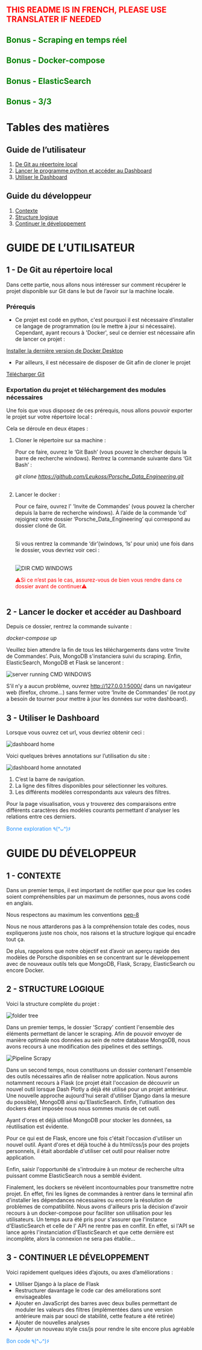 ## <span style="color:red">THIS README IS IN FRENCH, PLEASE USE TRANSLATER IF NEEDED</span>

## <span style="color:green">Bonus - Scraping en temps réel</span>
## <span style="color:green">Bonus - Docker-compose</span>
## <span style="color:green">Bonus - ElasticSearch</span>

## <span style="color:green">Bonus - 3/3</span>

# Tables des matières

## Guide de l’utilisateur
1. [De Git au répertoire local](#1---de-git-au-répertoire-local)
2. [Lancer le programme python et accéder au Dashboard](#2---lancer-le-programme-python-et-accéder-au-dashboard)
3. [Utiliser le Dashboard](#3---utiliser-le-dashboard)

## Guide du développeur
1. [Contexte](#1---contexte)
2. [Structure logique](#2---structure-logique)
3. [Continuer le développement](#3---continuer-le-développement)

# GUIDE DE L’UTILISATEUR

## 1 - De Git au répertoire local

Dans cette partie, nous allons nous intéresser sur comment récupérer le projet 
disponible sur Git dans le but de l’avoir sur la machine locale.

### Prérequis

- Ce projet est codé en python, c'est pourquoi il est nécessaire d’installer 
ce langage de programmation (ou le mettre à jour si nécessaire). Cependant,
ayant recours à 'Docker', seul ce dernier est nécessaire afin de lancer ce 
projet :

[Installer la dernière version de Docker Desktop](https://www.docker.com/products/docker-desktop/)

- Par ailleurs, il est nécessaire de disposer de Git afin de cloner le projet

[Télécharger Git](https://git-scm.com/download/win)

### Exportation du projet et téléchargement des modules nécessaires

Une fois que vous disposez de ces prérequis, nous allons pouvoir exporter le 
projet sur votre répertoire local :

Cela se déroule en deux étapes :

1. Cloner le répertoire sur sa machine :

   Pour ce faire, ouvrez le ‘Git Bash’ (vous pouvez le chercher depuis la barre
   de recherche windows). Rentrez la commande suivante dans ‘Git Bash’ :

   *git clone https://github.com/Leukoss/Porsche_Data_Engineering.git*
   <br><br>

2. Lancer le docker :

   Pour ce faire, ouvrez l' ’Invite de Commandes’ (vous pouvez la chercher 
   depuis la barre de recherche windows). À l’aide de la commande ‘cd’ rejoignez
   votre dossier ‘Porsche_Data_Engineering’ qui correspond au dossier
   cloné de Git.<br><br>

   Si vous rentrez la commande ‘dir’(windows, ‘ls’ pour unix) une fois dans 
   le dossier, vous devriez voir ceci :<br><br>

   ![DIR CMD WINDOWS](images/image_1.png)

   <span style="color:red">⚠Si ce n’est pas le cas, assurez-vous de bien vous 
rendre dans ce dossier avant de continuer⚠</span> <br><br>

## 2 - Lancer le docker et accéder au Dashboard

Depuis ce dossier, rentrez la commande suivante : <br>

*docker-compose up*

Veuillez bien attendre la fin de tous les téléchargements dans votre 
‘Invite de Commandes’. Puis, MongoDB s'instanciera suivi du scraping. Enfin, 
ElasticSearch, MongoDB et Flask se lanceront :

![server running CMD WINDOWS](images/image_2.png)

S’il n’y a aucun problème, ouvrez http://127.0.0.1:5000/ dans un navigateur web 
(firefox, chrome…) sans fermer votre ‘Invite de Commandes’ (le root.py a besoin 
de tourner pour mettre à jour les données sur votre dashboard).

## 3 - Utiliser le Dashboard

Lorsque vous ouvrez cet url, vous devriez obtenir ceci :

![dashboard home](images/image_3.png)

Voici quelques brèves annotations sur l’utilisation du site :

![dashboard home annotated](images/image_4.png)

1. C’est la barre de navigation.
2. La ligne des filtres disponibles pour sélectionner les voitures.
3. Les différents modèles correspondants aux valeurs des filtres.

Pour la page visualisation, vous y trouverez des comparaisons entre différents
caractères des modèles courants permettant d'analyser les relations entre ces 
derniers.

<span style="color : dodgerblue">Bonne exploration ٩(^ᴗ^)۶</span>

# GUIDE DU DÉVELOPPEUR

## 1 - CONTEXTE

Dans un premier temps, il est important de notifier que pour que les codes 
soient compréhensibles par un maximum de personnes, nous avons codé en anglais.

Nous respectons au maximum les conventions 
[pep-8](https://peps.python.org/pep-0008/)

Nous ne nous attarderons pas à la compréhension totale des codes, nous 
expliquerons juste nos choix, nos raisons et la structure logique qui encadre 
tout ça.

De plus, rappelons que notre objectif est d’avoir un aperçu rapide des modèles 
de Porsche disponibles en se concentrant sur le développement avec de nouveaux
outils tels que MongoDB, Flask, Scrapy, ElasticSearch ou encore Docker.

## 2 - STRUCTURE LOGIQUE

Voici la structure complète du projet :

![folder tree](images/image_5.png)

Dans un premier temps, le dossier 'Scrapy' contient l'ensemble des éléments 
permettant de lancer le scraping. Afin de pouvoir envoyer de manière optimale 
nos données au sein de notre database MongoDB, nous avons recours à une 
modification des pipelines et des settings.

![Pipeline Scrapy](images/image_6.png)

Dans un second temps, nous constituons un dossier contenant l'ensemble des 
outils nécessaires afin de réaliser notre application. Nous aurons notamment 
recours à Flask (ce projet était l'occasion de découvrir un nouvel outil lorsque
Dash Plotly a déjà été utilisé pour un projet antérieur. Une nouvelle approche 
aujourd'hui serait d'utiliser Django dans la mesure du possible), MongoDB ainsi
qu'ElasticSearch. Enfin, l'utlisation des dockers étant imposée nous nous 
sommes munis de cet outil.

Ayant d'ores et déjà utilisé MongoDB pour stocker les données, sa réutilisation 
est évidente.

Pour ce qui est de Flask, encore une fois c'était l'occasion d'utiliser un 
nouvel outil. Ayant d'ores et déjà touché à du html/css/js pour des projets
personnels, il était abordable d'utiliser cet outil pour réaliser notre 
application.

Enfin, saisir l'opportunité de s'introduire à un moteur de recherche ultra 
puissant comme ElasticSearch nous a semblé évident.

Finalement, les dockers se révèlent incontournables pour transmettre notre 
projet. En effet, fini les lignes de commandes à rentrer dans le terminal afin
d'installer les dépendances nécessaires ou encore la résolution de problèmes de
compatibilité. Nous avons d'ailleurs pris la décision d'avoir recours à un
docker-compose pour faciliter son utilisation pour les utilisateurs. Un
temps aura été pris pour s'assurer que l'instance d'ElasticSearch et celle de l'
API ne rentre pas en conflit. En effet, si l'API se lance après l'instanciation
d'ElasticSearch et que cette dernière est incomplète, alors la connexion ne sera
pas établie...

## 3 - CONTINUER LE DÉVELOPPEMENT

Voici rapidement quelques idées d’ajouts, ou axes d’améliorations :

- Utiliser Django à la place de Flask
- Restructurer davantage le code car des améliorations sont envisageables
- Ajouter en JavaScript des barres avec deux bulles permettant de moduler les
valeurs des filtres (implémentées dans une version antérieure mais par souci de
stabilité, cette feature a été retirée)
- Ajouter de nouvelles analyses
- Ajouter un nouveau style css/js pour rendre le site encore plus agréable

<span style="color : dodgerblue">Bon code ٩(^ᴗ^)۶</span>
